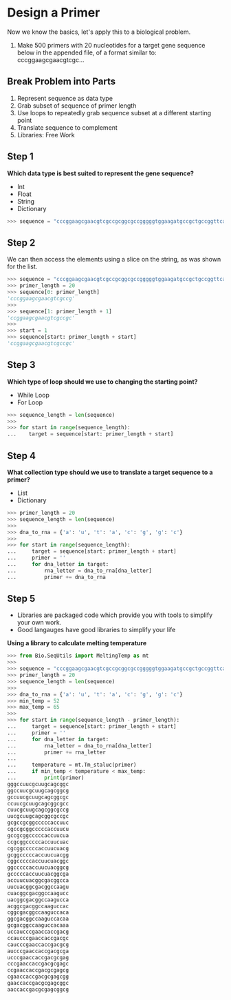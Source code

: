 # Design a Primer

Now we know the basics, let's apply this to a biological problem.

1. Make 500 primers with 20 nucleotides for a target gene sequence below in the appended file, of a format similar to:
cccggaagcgaacgtcgc...

## Break Problem into Parts

1. Represent sequence as data type
2. Grab subset of sequence of primer length
3. Use loops to repeatedly grab sequence subset at a different starting point
4. Translate sequence to complement
5. Libraries: Free Work

## Step 1

**Which data type is best suited to represent the gene sequence?**
- Int
- Float
- String
- Dictionary


```python
>>> sequence = "cccggaagcgaacgtcgccgcggcgccgggggtggaagatgccgctgccggttcaggtgtttaacttgcaggtagggcttggtggctgcgctcgccgcgt"
```

## Step 2

We can then access the elements using a slice on the string, as was shown for the list.

```python
>>> sequence = "cccggaagcgaacgtcgccgcggcgccgggggtggaagatgccgctgccggttcaggtgtttaacttgcaggtagggcttggtggctgcgctcgccgcgt"
>>> primer_length = 20
>>> sequence[0: primer_length]
'cccggaagcgaacgtcgccg'
>>>
>>> sequence[1: primer_length + 1]
'ccggaagcgaacgtcgccgc'
>>>
>>> start = 1
>>> sequence[start: primer_length + start]
'ccggaagcgaacgtcgccgc'
```

## Step 3

**Which type of loop should we use to changing the starting point?**
- While Loop
- For Loop

```python
>>> sequence_length = len(sequence)
>>>
>>> for start in range(sequence_length):
...    target = sequence[start: primer_length + start]
```

## Step 4

**What collection type should we use to translate a target sequence to a primer?**
- List
- Dictionary

```python
>>> primer_length = 20
>>> sequence_length = len(sequence)
>>>
>>> dna_to_rna = {'a': 'u', 't': 'a', 'c': 'g', 'g': 'c'}
>>>
>>> for start in range(sequence_length):
...     target = sequence[start: primer_length + start]
...     primer = ''
...     for dna_letter in target:
...         rna_letter = dna_to_rna[dna_letter]
...         primer += dna_to_rna
```

## Step 5

* Libraries are packaged code which provide you with tools to simplify your own work.
* Good langauges have good libraries to simplify your life

**Using a library to calculate melting temperature**

```python
>>> from Bio.SeqUtils import MeltingTemp as mt
>>>
>>> sequence = "cccggaagcgaacgtcgccgcggcgccgggggtggaagatgccgctgccggttcaggtgtttaacttgcaggtagggcttggtggctgcgctcgccgcgt"
>>> primer_length = 20
>>> sequence_length = len(sequence)
>>>
>>> dna_to_rna = {'a': 'u', 't': 'a', 'c': 'g', 'g': 'c'}
>>> min_temp = 52
>>> max_temp = 65
>>>
>>> for start in range(sequence_length - primer_length):
...     target = sequence[start: primer_length + start]
...     primer = ''
...     for dna_letter in target:
...         rna_letter = dna_to_rna[dna_letter]
...         primer += rna_letter
...
...     temperature = mt.Tm_staluc(primer)
...     if min_temp < temperature < max_temp:
...         print(primer)
gggccuucgcuugcagcggc
ggccuucgcuugcagcggcg
gccuucgcuugcagcggcgc
ccuucgcuugcagcggcgcc
cuucgcuugcagcggcgccg
uucgcuugcagcggcgccgc
gcgccgcggcccccaccuuc
cgccgcggcccccaccuucu
gccgcggcccccaccuucua
ccgcggcccccaccuucuac
cgcggcccccaccuucuacg
gcggcccccaccuucuacgg
cggcccccaccuucuacggc
ggcccccaccuucuacggcg
gcccccaccuucuacggcga
accuucuacggcgacggcca
uucuacggcgacggccaagu
cuacggcgacggccaagucc
uacggcgacggccaagucca
acggcgacggccaaguccac
cggcgacggccaaguccaca
ggcgacggccaaguccacaa
gcgacggccaaguccacaaa
uccaucccgaaccaccgacg
ccaucccgaaccaccgacgc
caucccgaaccaccgacgcg
aucccgaaccaccgacgcga
ucccgaaccaccgacgcgag
cccgaaccaccgacgcgagc
ccgaaccaccgacgcgagcg
cgaaccaccgacgcgagcgg
gaaccaccgacgcgagcggc
aaccaccgacgcgagcggcg
```
